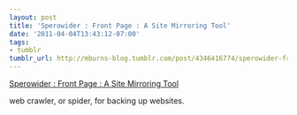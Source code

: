 ```yaml
---
layout: post
title: 'Sperowider : Front Page : A Site Mirroring Tool'
date: '2011-04-04T13:43:12-07:00'
tags:
- tumblr
tumblr_url: http://mburns-blog.tumblr.com/post/4346416774/sperowider-front-page-a-site-mirroring-tool
---
```

<a href="http://www.sperowider.org/">Sperowider : Front Page : A Site Mirroring Tool</a>

web crawler, or spider, for backing up websites.

